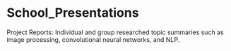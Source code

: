 # School_Presentations
Project Reports:
Individual and group researched topic summaries such as image processing, convolutional neural networks, and NLP. 
